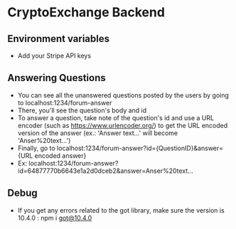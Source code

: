 # CryptoExchange Backend

## Environment variables
  - Add your Stripe API keys

## Answering Questions
  - You can see all the unanswered questions posted by the users by going to localhost:1234/forum-answer
  - There, you'll see the question's body and id
  - To answer a question, take note of the question's id and use a URL encoder (such as https://www.urlencoder.org/) to get the URL encoded version of the answer (ex.: 'Answer text...' will become 'Anser%20text...')
  - Finally, go to localhost:1234/forum-answer?id={QuestionID}&answer={URL encoded answer}
  - Ex: localhost:1234/forum-answer?id=64877770b6643e1a2d0dceb2&answer=Anser%20text... 

## Debug
  - If you get any errors related to the got library, make sure the version is 10.4.0 : npm i got@10.4.0
